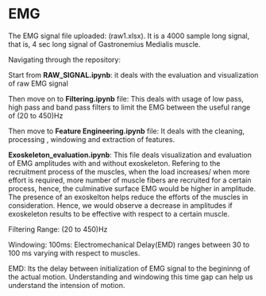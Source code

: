# EMG

The EMG signal file uploaded: (raw1.xlsx).
It is a 4000 sample long signal, that is, 4 sec long signal of Gastronemius Medialis muscle. 

Navigating through the repository:


Start from **RAW_SIGNAL.ipynb**: it deals with the evaluation and visualization of raw EMG signal

Then move on to **Filtering.ipynb** file: This deals with usage of low pass, high pass and band pass filters to limit the EMG between the useful range of (20 to 450)Hz

Then move to **Feature Engineering.ipynb** file: It deals with the cleaning, processing , windowing and extraction of features.

**Exoskeleton_evaluation.ipynb**: This file deals visualization and evaluation of EMG amplitudes with and without exoskeleton. Refering to the recruitment process of the muscles, when the load increases/ when more effort is required, more number of muscle fibers are recruited for a certain process, hence, the culminative surface EMG would be higher in amplitude. The presence of an exoskelton helps reduce the efforts of the muscles in consideration. Hence, we would observe a decrease in amplitudes if exoskeleton results to be effective with respect to a certain muscle.


Filtering Range:
(20 to 450)Hz

Windowing:
100ms: Electromechanical Delay(EMD) ranges between 30 to 100 ms varying with respect to muscles.

EMD: Its the delay between initialization of EMG signal to the begininng of the actual motion. Understanding and windowing this time gap can help us understand the intension of motion.



